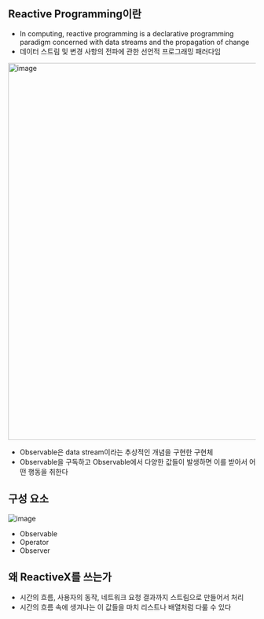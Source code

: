 ## Reactive Programming이란

- In computing, reactive programming is a declarative programming paradigm concerned with data streams and the propagation of change
- 데이터 스트림 및 변경 사항의 전파에 관한 선언적 프로그래밍 패러다임

<img width="766" alt="image" src="https://github.com/mimseong/Study/assets/50068946/2f1eff48-2929-428f-9e3f-2637cfcf3584">

- Observable은 data stream이라는 추상적인 개념을 구현한 구현체
- Observable을 구독하고 Observable에서 다양한 값들이 발생하면 이를 받아서 어떤 행동을 취한다

## 구성 요소

![image](https://github.com/mimseong/Study/assets/50068946/9a4aae29-496c-4f9c-a7b1-d5fafd7cea15)

- Observable
- Operator
- Observer

## 왜 ReactiveX를 쓰는가

- 시간의 흐름, 사용자의 동작, 네트워크 요청 결과까지 스트림으로 만들어서 처리
- 시간의 흐름 속에 생겨나는 이 값들을 마치 리스트나 배열처럼 다룰 수 있다
